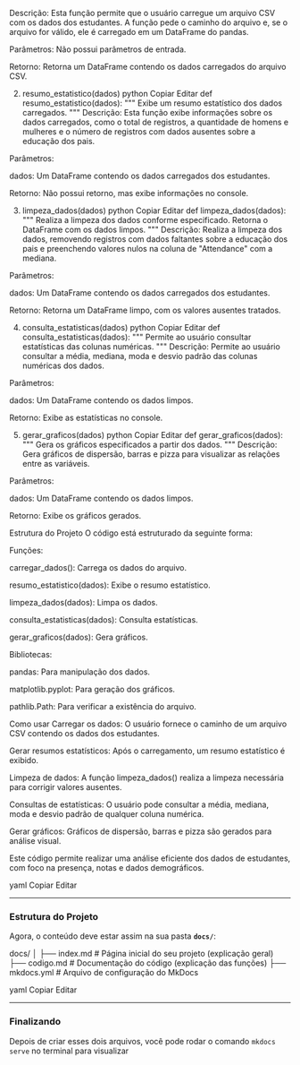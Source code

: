 Descrição: Esta função permite que o usuário carregue um arquivo CSV com os dados dos estudantes. A função pede o caminho do arquivo e, se o arquivo for válido, ele é carregado em um DataFrame do pandas.

Parâmetros: Não possui parâmetros de entrada.

Retorno: Retorna um DataFrame contendo os dados carregados do arquivo CSV.

2. resumo_estatistico(dados)
python
Copiar
Editar
def resumo_estatistico(dados):
    """
    Exibe um resumo estatístico dos dados carregados.
    """
Descrição: Esta função exibe informações sobre os dados carregados, como o total de registros, a quantidade de homens e mulheres e o número de registros com dados ausentes sobre a educação dos pais.

Parâmetros:

dados: Um DataFrame contendo os dados carregados dos estudantes.

Retorno: Não possui retorno, mas exibe informações no console.

3. limpeza_dados(dados)
python
Copiar
Editar
def limpeza_dados(dados):
    """
    Realiza a limpeza dos dados conforme especificado.
    Retorna o DataFrame com os dados limpos.
    """
Descrição: Realiza a limpeza dos dados, removendo registros com dados faltantes sobre a educação dos pais e preenchendo valores nulos na coluna de "Attendance" com a mediana.

Parâmetros:

dados: Um DataFrame contendo os dados carregados dos estudantes.

Retorno: Retorna um DataFrame limpo, com os valores ausentes tratados.

4. consulta_estatisticas(dados)
python
Copiar
Editar
def consulta_estatisticas(dados):
    """
    Permite ao usuário consultar estatísticas das colunas numéricas.
    """
Descrição: Permite ao usuário consultar a média, mediana, moda e desvio padrão das colunas numéricas dos dados.

Parâmetros:

dados: Um DataFrame contendo os dados limpos.

Retorno: Exibe as estatísticas no console.

5. gerar_graficos(dados)
python
Copiar
Editar
def gerar_graficos(dados):
    """
    Gera os gráficos especificados a partir dos dados.
    """
Descrição: Gera gráficos de dispersão, barras e pizza para visualizar as relações entre as variáveis.

Parâmetros:

dados: Um DataFrame contendo os dados limpos.

Retorno: Exibe os gráficos gerados.

Estrutura do Projeto
O código está estruturado da seguinte forma:

Funções:

carregar_dados(): Carrega os dados do arquivo.

resumo_estatistico(dados): Exibe o resumo estatístico.

limpeza_dados(dados): Limpa os dados.

consulta_estatisticas(dados): Consulta estatísticas.

gerar_graficos(dados): Gera gráficos.

Bibliotecas:

pandas: Para manipulação dos dados.

matplotlib.pyplot: Para geração dos gráficos.

pathlib.Path: Para verificar a existência do arquivo.

Como usar
Carregar os dados: O usuário fornece o caminho de um arquivo CSV contendo os dados dos estudantes.

Gerar resumos estatísticos: Após o carregamento, um resumo estatístico é exibido.

Limpeza de dados: A função limpeza_dados() realiza a limpeza necessária para corrigir valores ausentes.

Consultas de estatísticas: O usuário pode consultar a média, mediana, moda e desvio padrão de qualquer coluna numérica.

Gerar gráficos: Gráficos de dispersão, barras e pizza são gerados para análise visual.

Este código permite realizar uma análise eficiente dos dados de estudantes, com foco na presença, notas e dados demográficos.

yaml
Copiar
Editar

---

### **Estrutura do Projeto**

Agora, o conteúdo deve estar assim na sua pasta **`docs/`**:

docs/ │ ├── index.md # Página inicial do seu projeto (explicação geral) ├── codigo.md # Documentação do código (explicação das funções) ├── mkdocs.yml # Arquivo de configuração do MkDocs

yaml
Copiar
Editar

---

### **Finalizando**

Depois de criar esses dois arquivos, você pode rodar o comando `mkdocs serve` no terminal para visualizar